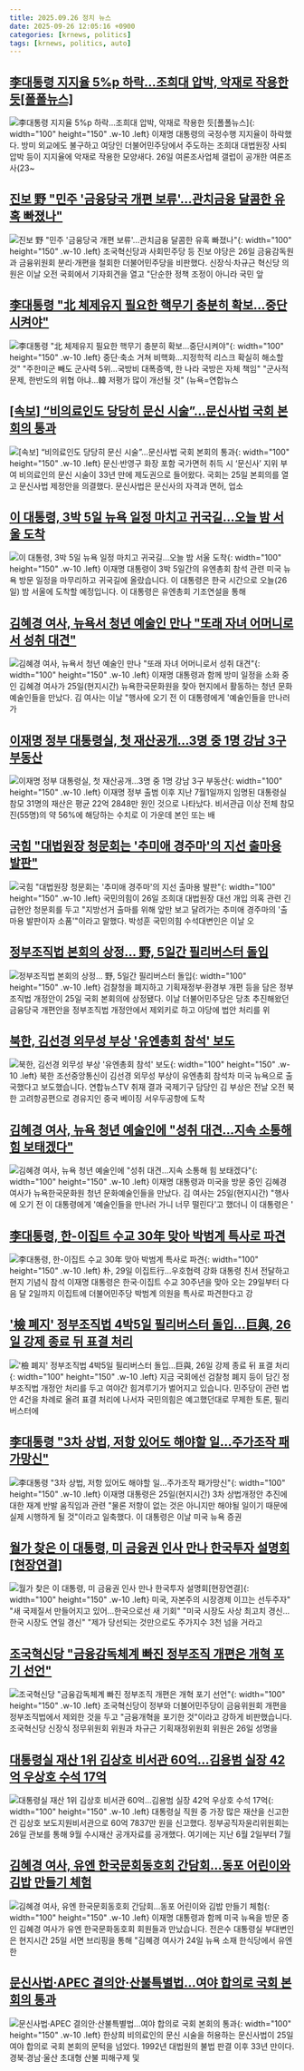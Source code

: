 ```yaml
---
title: 2025.09.26 정치 뉴스
date: 2025-09-26 12:05:16 +0900
categories: [krnews, politics]
tags: [krnews, politics, auto]
---
```

## [李대통령 지지율 5%p 하락…조희대 압박, 악재로 작용한 듯[폴폴뉴스]](https://n.news.naver.com/mnews/article/277/0005658189)

![李대통령 지지율 5%p 하락…조희대 압박, 악재로 작용한 듯[폴폴뉴스]](https://mimgnews.pstatic.net/image/origin/277/2025/09/26/5658189.jpg?type=nf220_150){: width="100" height="150" .w-10 .left}
이재명 대통령의 국정수행 지지율이 하락했다. 방미 외교에도 불구하고 여당인 더불어민주당에서 주도하는 조희대 대법원장 사퇴 압박 등이 지지율에 악재로 작용한 모양새다. 26일 여론조사업체 갤럽이 공개한 여론조사(23~

## [진보 野 "민주 '금융당국 개편 보류'…관치금융 달콤한 유혹 빠졌나"](https://n.news.naver.com/mnews/article/421/0008510640)

![진보 野 "민주 '금융당국 개편 보류'…관치금융 달콤한 유혹 빠졌나"](https://mimgnews.pstatic.net/image/origin/421/2025/09/26/8510640.jpg?type=nf220_150){: width="100" height="150" .w-10 .left}
조국혁신당과 사회민주당 등 진보 야당은 26일 금융감독원과 금융위원회 분리·개편을 철회한 더불어민주당을 비판했다. 신장식·차규근 혁신당 의원은 이날 오전 국회에서 기자회견을 열고 "단순한 정책 조정이 아니라 국민 앞

## [李대통령 "北 체제유지 필요한 핵무기 충분히 확보…중단시켜야"](https://n.news.naver.com/mnews/article/001/0015650025)

![李대통령 "北 체제유지 필요한 핵무기 충분히 확보…중단시켜야"](https://mimgnews.pstatic.net/image/origin/001/2025/09/25/15650025.jpg?type=nf220_150){: width="100" height="150" .w-10 .left}
중단·축소 거쳐 비핵화…지정학적 리스크 확실히 해소할 것" "주한미군 빼도 군사력 5위…국방비 대폭증액, 한 나라 국방은 자체 책임" "군사적 문제, 한반도의 위협 아냐…韓 저평가 많이 개선될 것" (뉴욕=연합뉴스

## [[속보] “비의료인도 당당히 문신 시술”…문신사법 국회 본회의 통과](https://n.news.naver.com/mnews/article/009/0005565128)

![[속보] “비의료인도 당당히 문신 시술”…문신사법 국회 본회의 통과](https://mimgnews.pstatic.net/image/origin/009/2025/09/25/5565128.jpg?type=nf220_150){: width="100" height="150" .w-10 .left}
문신·반영구 화장 포함 국가면허 취득 시 ‘문신사’ 지위 부여 비의료인의 문신 시술이 33년 만에 제도권으로 들어왔다. 국회는 25일 본회의를 열고 문신사법 제정안을 의결했다. 문신사법은 문신사의 자격과 면허, 업소

## [이 대통령, 3박 5일 뉴욕 일정 마치고 귀국길…오늘 밤 서울 도착](https://n.news.naver.com/mnews/article/057/0001910493)

![이 대통령, 3박 5일 뉴욕 일정 마치고 귀국길…오늘 밤 서울 도착](https://mimgnews.pstatic.net/image/origin/057/2025/09/26/1910493.jpg?type=nf220_150){: width="100" height="150" .w-10 .left}
이재명 대통령이 3박 5일간의 유엔총회 참석 관련 미국 뉴욕 방문 일정을 마무리하고 귀국길에 올랐습니다. 이 대통령은 한국 시간으로 오늘(26일) 밤 서울에 도착할 예정입니다. 이 대통령은 유엔총회 기조연설을 통해

## [김혜경 여사, 뉴욕서 청년 예술인 만나 "또래 자녀 어머니로서 성취 대견"](https://n.news.naver.com/mnews/article/088/0000972532)

![김혜경 여사, 뉴욕서 청년 예술인 만나 "또래 자녀 어머니로서 성취 대견"](https://mimgnews.pstatic.net/image/origin/088/2025/09/26/972532.jpg?type=nf220_150){: width="100" height="150" .w-10 .left}
이재명 대통령과 함께 방미 일정을 소화 중인 김혜경 여사가 25일(현지시간) 뉴욕한국문화원을 찾아 현지에서 활동하는 청년 문화예술인들을 만났다. 김 여사는 이날 "행사에 오기 전 이 대통령에게 '예술인들을 만나러 가

## [이재명 정부 대통령실, 첫 재산공개…3명 중 1명 강남 3구 부동산](https://n.news.naver.com/mnews/article/011/0004537806)

![이재명 정부 대통령실, 첫 재산공개…3명 중 1명 강남 3구 부동산](https://mimgnews.pstatic.net/image/origin/011/2025/09/26/4537806.jpg?type=nf220_150){: width="100" height="150" .w-10 .left}
이재명 정부 출범 이후 지난 7월1일까지 임명된 대통령실 참모 31명의 재산은 평균 22억 2848만 원인 것으로 나타났다. 비서관급 이상 전체 참모진(55명)의 약 56%에 해당하는 수치로 이 가운데 본인 또는 배

## [국힘 "대법원장 청문회는 '추미애 경주마'의 지선 출마용 발판"](https://n.news.naver.com/mnews/article/003/0013507680)

![국힘 "대법원장 청문회는 '추미애 경주마'의 지선 출마용 발판"](https://mimgnews.pstatic.net/image/origin/003/2025/09/26/13507680.jpg?type=nf220_150){: width="100" height="150" .w-10 .left}
국민의힘이 26일 조희대 대법원장 대선 개입 의혹 관련 긴급현안 청문회를 두고 "지방선거 출마를 위해 앞만 보고 달려가는 추미애 경주마의 '출마용 발판이자 소품'"이라고 말했다. 박성훈 국민의힘 수석대변인은 이날 오

## [정부조직법 본회의 상정… 野, 5일간 필리버스터 돌입](https://n.news.naver.com/mnews/article/014/0005412523)

![정부조직법 본회의 상정… 野, 5일간 필리버스터 돌입](https://mimgnews.pstatic.net/image/origin/014/2025/09/25/5412523.jpg?type=nf220_150){: width="100" height="150" .w-10 .left}
검찰청을 폐지하고 기획재정부·환경부 개편 등을 담은 정부조직법 개정안이 25일 국회 본회의에 상정됐다. 이날 더불어민주당은 당초 추진해왔던 금융당국 개편안을 정부조직법 개정안에서 제외키로 하고 야당에 법안 처리를 위

## [북한, 김선경 외무성 부상 '유엔총회 참석' 보도](https://n.news.naver.com/mnews/article/422/0000785415)

![북한, 김선경 외무성 부상 '유엔총회 참석' 보도](https://mimgnews.pstatic.net/image/origin/422/2025/09/26/785415.jpg?type=nf220_150){: width="100" height="150" .w-10 .left}
북한 조선중앙통신이 김선경 외무성 부상이 유엔총회 참석차 미국 뉴욕으로 출국했다고 보도했습니다. 연합뉴스TV 취재 결과 국제기구 담당인 김 부상은 전날 오전 북한 고려항공편으로 경유지인 중국 베이징 서우두공항에 도착

## [김혜경 여사, 뉴욕 청년 예술인에 "성취 대견…지속 소통해 힘 보태겠다"](https://n.news.naver.com/mnews/article/656/0000149338)

![김혜경 여사, 뉴욕 청년 예술인에 "성취 대견…지속 소통해 힘 보태겠다"](https://mimgnews.pstatic.net/image/origin/656/2025/09/26/149338.jpg?type=nf220_150){: width="100" height="150" .w-10 .left}
이재명 대통령과 미국을 방문 중인 김혜경 여사가 뉴욕한국문화원 청년 문화예술인들을 만났다. 김 여사는 25일(현지시간) "행사에 오기 전 이 대통령에게 '예술인들을 만나러 가니 너무 떨린다'고 했더니 이 대통령은 '

## [李대통령, 한-이집트 수교 30年 맞아 박범계 특사로 파견](https://n.news.naver.com/mnews/article/001/0015650572)

![李대통령, 한-이집트 수교 30年 맞아 박범계 특사로 파견](https://mimgnews.pstatic.net/image/origin/001/2025/09/26/15650572.jpg?type=nf220_150){: width="100" height="150" .w-10 .left}
朴, 29일 이집트行…우호협력 강화 대통령 친서 전달하고 현지 기념식 참석 이재명 대통령은 한국·이집트 수교 30주년을 맞아 오는 29일부터 다음 달 2일까지 이집트에 더불어민주당 박범계 의원을 특사로 파견한다고 강

## ['檢 폐지' 정부조직법 4박5일 필리버스터 돌입…巨與, 26일 강제 종료 뒤 표결 처리](https://n.news.naver.com/mnews/article/448/0000559660)

!['檢 폐지' 정부조직법 4박5일 필리버스터 돌입…巨與, 26일 강제 종료 뒤 표결 처리](https://mimgnews.pstatic.net/image/origin/448/2025/09/25/559660.jpg?type=nf220_150){: width="100" height="150" .w-10 .left}
지금 국회에선 검찰청 폐지 등이 담긴 정부조직법 개정안 처리를 두고 여야간 힘겨루기가 벌어지고 있습니다. 민주당이 관련 법안 4건을 차례로 올려 표결 처리에 나서자 국민의힘은 예고했던대로 무제한 토론, 필리버스터에

## [李대통령 "3차 상법, 저항 있어도 해야할 일…주가조작 패가망신"](https://n.news.naver.com/mnews/article/421/0008509877)

![李대통령 "3차 상법, 저항 있어도 해야할 일…주가조작 패가망신"](https://mimgnews.pstatic.net/image/origin/421/2025/09/25/8509877.jpg?type=nf220_150){: width="100" height="150" .w-10 .left}
이재명 대통령은 25일(현지시간) 3차 상법개정안 추진에 대한 재계 반발 움직임과 관련 "물론 저항이 없는 것은 아니지만 해야될 일이기 때문에 실제 시행하게 될 것"이라고 일축했다. 이 대통령은 이날 미국 뉴욕 증권

## [월가 찾은 이 대통령, 미 금융권 인사 만나 한국투자 설명회[현장연결]](https://n.news.naver.com/mnews/article/422/0000785311)

![월가 찾은 이 대통령, 미 금융권 인사 만나 한국투자 설명회[현장연결]](https://mimgnews.pstatic.net/image/origin/422/2025/09/25/785311.jpg?type=nf220_150){: width="100" height="150" .w-10 .left}
미국, 자본주의 시장경제 이끄는 선두주자" "새 국제질서 만들어지고 있어...한국으로선 새 기회" "미국 시장도 사상 최고치 경신...한국 시장도 연일 경신" "제가 당선되는 것만으로도 주가지수 3천 넘을 거라고

## [조국혁신당 "금융감독체계 빠진 정부조직 개편은 개혁 포기 선언"](https://n.news.naver.com/mnews/article/660/0000093667)

![조국혁신당 "금융감독체계 빠진 정부조직 개편은 개혁 포기 선언"](https://mimgnews.pstatic.net/image/origin/660/2025/09/26/93667.jpg?type=nf220_150){: width="100" height="150" .w-10 .left}
조국혁신당이 정부와 더불어민주당이 금융위원회 개편을 정부조직법에서 제외한 것을 두고 "금융개혁을 포기한 것"이라고 강하게 비판했습니다. 조국혁신당 신장식 정무위원회 위원과 차규근 기획재정위원회 위원은 26일 성명을

## [대통령실 재산 1위 김상호 비서관 60억…김용범 실장 42억 우상호 수석 17억](https://n.news.naver.com/mnews/article/421/0008509883)

![대통령실 재산 1위 김상호 비서관 60억…김용범 실장 42억 우상호 수석 17억](https://mimgnews.pstatic.net/image/origin/421/2025/09/26/8509883.jpg?type=nf220_150){: width="100" height="150" .w-10 .left}
대통령실 직원 중 가장 많은 재산을 신고한 건 김상호 보도지원비서관으로 60억 7837만 원을 신고했다. 정부공직자윤리위원회는 26일 관보를 통해 9월 수시재산 공개자료를 공개했다. 여기에는 지난 6월 2일부터 7월

## [김혜경 여사, 유엔 한국문회동호회 간담회…동포 어린이와 김밥 만들기 체험](https://n.news.naver.com/mnews/article/056/0012037201)

![김혜경 여사, 유엔 한국문회동호회 간담회…동포 어린이와 김밥 만들기 체험](https://mimgnews.pstatic.net/image/origin/056/2025/09/26/12037201.jpg?type=nf220_150){: width="100" height="150" .w-10 .left}
이재명 대통령과 함께 미국 뉴욕을 방문 중인 김혜경 여사가 유엔 한국문화동호회 회원들과 만났습니다. 전은수 대통령실 부대변인은 현지시간 25일 서면 브리핑을 통해 "김혜경 여사가 24일 뉴욕 소재 한식당에서 유엔 한

## [문신사법·APEC 결의안·산불특별법…여야 합의로 국회 본회의 통과](https://n.news.naver.com/mnews/article/421/0008509532)

![문신사법·APEC 결의안·산불특별법…여야 합의로 국회 본회의 통과](https://mimgnews.pstatic.net/image/origin/421/2025/09/25/8509532.jpg?type=nf220_150){: width="100" height="150" .w-10 .left}
한상희 비의료인의 문신 시술을 허용하는 문신사법이 25일 여야 합의로 국회 본회의 문턱을 넘었다. 1992년 대법원의 불법 판결 이후 33년 만이다. 경북·경남·울산 초대형 산불 피해구제 및

